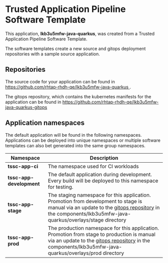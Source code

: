 # Trusted Application Pipeline Software Template

This application, **lkb3u5mfw-java-quarkus**, was created from a Trusted Application Pipeline Software Template.

The software templates create a new source and gitops deployment repositories with a sample source application. 

## Repositories

The source code for your application can be found in [https://github.com/rhtap-rhdh-qe/lkb3u5mfw-java-quarkus ](https://github.com/rhtap-rhdh-qe/lkb3u5mfw-java-quarkus ).
 
The gitops repository, which contains the kubernetes manifests for the application can be found in 
[https://github.com/rhtap-rhdh-qe/lkb3u5mfw-java-quarkus-gitops ](https://github.com/rhtap-rhdh-qe/lkb3u5mfw-java-quarkus-gitops ) 

## Application namespaces 

The default application will be found in the following namespaces. Applications can be deployed into unique namespaces or multiple software templates can also bet generated into the same group namespaces.  

|  Namespace   |  Description   |  
| -------- | -------- |
| **tssc-app-ci** | The namespace used for CI workloads |
| **tssc-app-development** | The default application during development. Every build will be deployed to this namespace for testing. |
| **tssc-app-stage** | The staging namespace for this application. Promotion from development to stage is manual via an update to the [gitops repository](https://github.com/rhtap-rhdh-qe/lkb3u5mfw-java-quarkus-gitops ) in the components/lkb3u5mfw-java-quarkus/overlays/stage directory |
| **tssc-app-prod** | The production namespace for this application. Promotion from stage to production is manual via an update to the [gitops repository](https://github.com/rhtap-rhdh-qe/lkb3u5mfw-java-quarkus-gitops ) in the components/lkb3u5mfw-java-quarkus/overlays/prod directory |